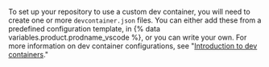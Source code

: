 To set up your repository to use a custom dev container, you will need to create one or more `devcontainer.json` files. You can either add these from a predefined configuration template, in {% data variables.product.prodname_vscode %}, or you can write your own. For more information on dev container configurations, see "[Introduction to dev containers](/codespaces/setting-up-your-project-for-codespaces/adding-a-dev-container-configuration/introduction-to-dev-containers)."
